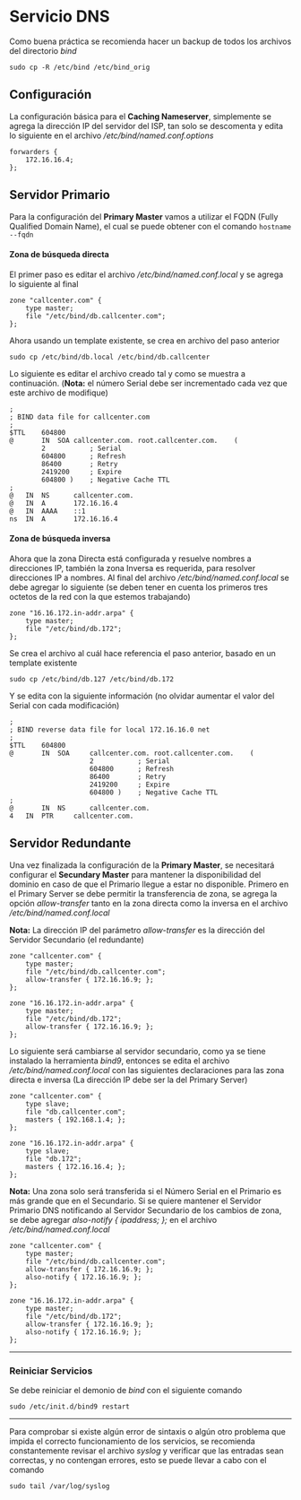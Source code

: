 # Servicio DNS
Como buena práctica se recomienda hacer un backup de todos los archivos del directorio *bind*

`sudo cp -R /etc/bind /etc/bind_orig`

## Configuración

La configuración básica para el **Caching Nameserver**, simplemente se agrega la dirección IP del servidor del ISP, tan solo se descomenta y edita lo siguiente en el archivo */etc/bind/named.conf.options*

	forwarders {
		172.16.16.4;
	};

## Servidor Primario

Para la configuración del **Primary Master** vamos a utilizar el FQDN (Fully Qualified Domain Name), el cual se puede obtener con el comando `hostname --fqdn`

#### Zona de búsqueda directa
El primer paso es editar el archivo */etc/bind/named.conf.local* y se agrega lo siguiente al final
	
	zone "callcenter.com" {
		type master;
		file "/etc/bind/db.callcenter.com";
	};

Ahora usando un template existente, se crea en archivo del paso anterior

`sudo cp /etc/bind/db.local /etc/bind/db.callcenter`

Lo siguiente es editar el archivo creado tal y como se muestra a continuación. (**Nota:** el número Serial debe ser incrementado cada vez que este archivo de modifique)

	;
	; BIND data file for callcenter.com
	;
	$TTL	604800
	@		IN	SOA	callcenter.com.	root.callcenter.com.	(
			2         	; Serial
			604800		; Refresh
			86400		; Retry
			2419200		; Expire
			604800 )	; Negative Cache TTL
	;
	@	IN	NS      callcenter.com.
	@	IN	A       172.16.16.4
	@	IN	AAAA    ::1
	ns	IN	A       172.16.16.4

#### Zona de búsqueda inversa
Ahora que la zona Directa está configurada y resuelve nombres a direcciones IP, también la zona Inversa es requerida, para resolver direcciones IP a nombres.
Al final del archivo */etc/bind/named.conf.local* se debe agregar lo siguiente (se deben tener en cuenta los primeros tres octetos de la red con la que estemos trabajando)
	
	zone "16.16.172.in-addr.arpa" {
		type master;
		file "/etc/bind/db.172";
	};

Se crea el archivo al cuál hace referencia el paso anterior, basado en un template existente

`sudo cp /etc/bind/db.127 /etc/bind/db.172`

Y se edita con la siguiente información (no olvidar aumentar el valor del Serial con cada modificación)

	;
	; BIND reverse data file for local 172.16.16.0 net
	;
	$TTL	604800
	@		IN	SOA		callcenter.com.	root.callcenter.com.	(
						2			; Serial
						604800		; Refresh
						86400		; Retry
						2419200		; Expire
						604800 )	; Negative Cache TTL
	;
	@		IN	NS		callcenter.com.
	4	IN	PTR		callcenter.com.

## Servidor Redundante

Una vez finalizada la configuración de la **Primary Master**, se necesitará configurar el **Secundary Master** para mantener la disponibilidad del dominio en caso de que el Primario llegue a estar no disponible.
Primero en el Primary Server se debe permitir la transferencia de zona, se agrega la opción *allow-transfer* tanto en la zona directa como la inversa en el archivo */etc/bind/named.conf.local*

**Nota:** La dirección IP del parámetro *allow-transfer* es la dirección del Servidor Secundario (el redundante)

	zone "callcenter.com" {
		type master;
		file "/etc/bind/db.callcenter.com";
		allow-transfer { 172.16.16.9; };
	};

	zone "16.16.172.in-addr.arpa" {
		type master;
		file "/etc/bind/db.172";
		allow-transfer { 172.16.16.9; };
	};


Lo siguiente será cambiarse al servidor secundario, como ya se tiene instalado la herramienta *bind9*, entonces se edita el archivo */etc/bind/named.conf.local* con las siguientes declaraciones para las zona directa e inversa (La dirección IP debe ser la del Primary Server)

	zone "callcenter.com" {
		type slave;
		file "db.callcenter.com";
		masters { 192.168.1.4; };
	};

	zone "16.16.172.in-addr.arpa" {
		type slave;
		file "db.172";
		masters { 172.16.16.4; };
	};

**Nota:** Una zona solo será transferida si el Número Serial en el Primario es más grande que en el Secundario. Si se quiere mantener el Servidor Primario DNS notificando al Servidor Secundario de los cambios de zona, se debe agregar *also-notify { ipaddress; };* en el archivo */etc/bind/named.conf.local*

	zone "callcenter.com" {
		type master;
		file "/etc/bind/db.callcenter.com";
		allow-transfer { 172.16.16.9; };
		also-notify { 172.16.16.9; }; 
	};
	
	zone "16.16.172.in-addr.arpa" {
		type master;
		file "/etc/bind/db.172";
		allow-transfer { 172.16.16.9; };
		also-notify { 172.16.16.9; }; 
	};

***

### Reiniciar Servicios
Se debe reiniciar el demonio de *bind* con el siguiente comando

`sudo /etc/init.d/bind9 restart`

***

Para comprobar si existe algún error de sintaxis o algún otro problema que impida el correcto funcionamiento de los servicios, se recomienda constantemente revisar el archivo *syslog* y verificar que las entradas sean correctas, y no contengan errores, esto se puede llevar a cabo con el comando

`sudo tail /var/log/syslog`
